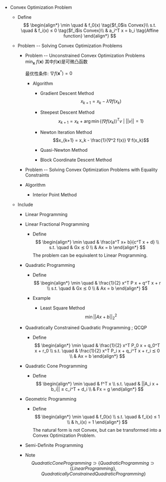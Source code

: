 * Convex Optimization Problem
  - Define
    $$
    \begin{align*}
      \min \quad & f_0(x) \tag{$f_0$is Convex}\\ 
      s.t. \quad & f_i(x) ≤ 0 \tag{$f_i$is Convex}\\ 
        & a_i^T x = b_i  \tag{Affine function} 
    \end{align*}
    $$

  - Problem -- Solving Convex Optimization Problems

    - Problem -- Unconstrained Convex Optimization Problems
      $\min_{\boldsymbol x}\ f(\boldsymbol x)$
      其中$f(\boldsymbol x)$是可微凸函数

      最优性条件: $∇ f(\boldsymbol x^*) = 0$

      - Algorithm
        - Gradient Descent Method
          $$x_{k+1} = x_k - λ ∇ f(x_k)$$

        - Steepest Descent Method
          $$x_{k+1} = x_k + \arg\min \{ (∇ f(x_k))^T v\ |\ ||v|| = 1 \}$$

        - Newton Iteration Method
          $$x_{k+1} = x_k - \frac{1}{∇^2 f(x)} ∇ f(x_k)$$

        - Quasi-Newton Method

        - Block Coordinate Descent Method

    - Problem -- Solving Convex Optimization Problems with Equality Constraints

    - Algorithm
      * Interior Point Method

  - Include
    * Linear Programming
    * Linear Fractional Programming
      - Define
        $$
        \begin{align*}
          \min \quad & \frac{a^T x+ b}{c^T x + d}  \\
          s.t. \quad & Gx ⪯ 0  \\
            & Ax = b
        \end{align*}
        $$
        The problem can be equivalent to Linear Programming.

    * Quadratic Programming
      - Define
        $$
        \begin{align*}
          \min \quad & \frac{1}{2} x^T P x + q^T x + r  \\
          s.t. \quad & Gx ⪯ 0  \\
            & Ax = b
        \end{align*}
        $$

      - Example
        - Least Square Method
          $$\min ||Ax + b||_2^2$$

    * Quadratically Constrained Quadratic Programming ; QCQP
      - Define
        $$
        \begin{align*}
          \min \quad & \frac{1}{2} x^T P_0 x + q_0^T x + r_0  \\
          s.t. \quad & \frac{1}{2} x^T P_i x + q_i^T x + r_i ⪯ 0  \\
            & Ax = b
        \end{align*}
        $$

    * Quadratic Cone Programming
      - Define
        $$
        \begin{align*}
          \min \quad & f^T x  \\
          s.t. \quad & ||A_i x + b_i|| ≤ c_i^T + d_i  \\
            & Fx = g
        \end{align*}
        $$

    * Geometric Programming
      - Define
        $$
        \begin{align*}
          \min \quad & f_0(x)  \\
          s.t. \quad & f_i(x) ≤ 1  \\
            & h_i(x) = 1
        \end{align*}
        $$
        The natural form is not Convex, but can be transformed into a Convex Optimization Problem.
        
    * Semi-Definite Programming

    - Note
      $$Quadratic Cone Programming \supset \{Quadratic Programming \supset \{ Linear Programming \} , Quadratically Constrained Quadratic Programming\}$$
        